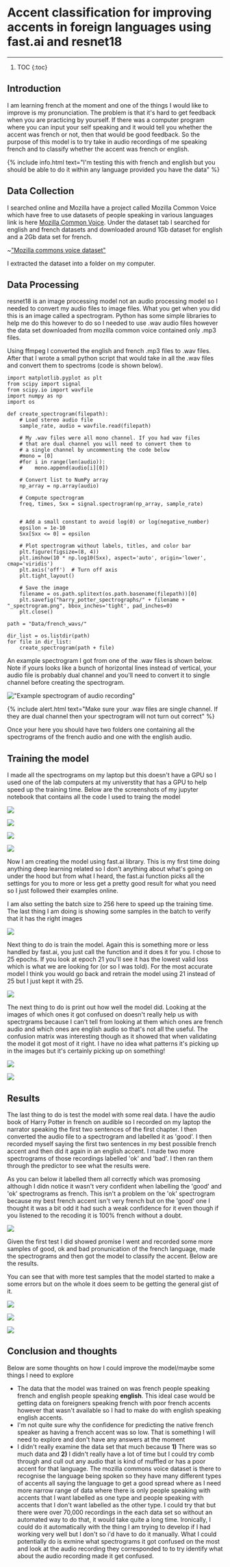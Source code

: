 # Accent classification for improving accents in foreign languages using fast.ai and resnet18

---

1. TOC
{:toc}

## Introduction
I am learning french at the moment and one of the things I would like to improve is my pronunciation. The problem is that it's hard to get feedback when you are practicing by yourself. If there was a computer program where you can input your self speaking and it would tell you whether the accent was french or not, then that would be good feedback. So the purpose of this model is to try take in audio recordings of me speaking french and to classify whether the accent was french or english.

{% include info.html text="I'm testing this with french and english but you should be able to do it within any language provided you have the data" %}

## Data Collection

I searched online and Mozilla have a project called Mozilla Common Voice which have free to use datasets of people speaking in various languages link is here [Mozilla Common Voice](https://commonvoice.mozilla.org/en/datasets). Under the dataset tab I searched for english and french datasets and downloaded around 1Gb dataset for english and a 2Gb data set for french.

~["Mozilla commons voice dataset"](/images/blog_2024_04_23_accent_recognition/mozilla_common_voice_dataset.png)

I extracted the dataset into a folder on my computer. 

## Data Processing

resnet18 is an image processing model not an audio processing model so I needed to convert my audio files to image files. What you get when you did this is an image called a spectrogram. Python has some simple libraries to help me do this however to do so I needed to use .wav audio files however the data set downloaded from mozilla common voice contained only .mp3 files.

Using ffmpeg I converted the english and french .mp3 files to .wav files. After that I wrote a small python script that would take in all the .wav files and convert them to spectroms (code is shown below).

    import matplotlib.pyplot as plt
    from scipy import signal
    from scipy.io import wavfile
    import numpy as np
    import os

    def create_spectrogram(filepath):
        # Load stereo audio file
        sample_rate, audio = wavfile.read(filepath)

        # My .wav files were all mono channel. If you had wav files
        # that are dual channel you will need to convert them to
        # a single channel by uncommenting the code below
        #mono = [0]
        #for i in range(len(audio)):
        #    mono.append(audio[i][0])

        # Convert list to NumPy array
        np_array = np.array(audio)
        
        # Compute spectrogram
        freq, times, Sxx = signal.spectrogram(np_array, sample_rate)


        # Add a small constant to avoid log(0) or log(negative_number)
        epsilon = 1e-10
        Sxx[Sxx <= 0] = epsilon

        # Plot spectrogram without labels, titles, and color bar
        plt.figure(figsize=(8, 4))
        plt.imshow(10 * np.log10(Sxx), aspect='auto', origin='lower', cmap='viridis')
        plt.axis('off')  # Turn off axis
        plt.tight_layout()

        # Save the image
        filename = os.path.splitext(os.path.basename(filepath))[0]
        plt.savefig("harry_potter_spectrographs/" + filename + "_spectrogram.png", bbox_inches='tight', pad_inches=0)
        plt.close()

    path = "Data/french_wavs/"

    dir_list = os.listdir(path)
    for file in dir_list:
        create_spectrogram(path + file)

An example spectrogram I got from one of the .wav files is shown below. Note if yours looks like a bunch of horizontal lines instead of vertical, your audio file is probably dual channel and you'll need to convert it to single channel before creating the spectrogram.

!["Example spectrogram of audio recording"](/images/blog_2024_04_23_accent_recognition/spectrogram_example.png)

{% include alert.html text="Make sure your .wav files are single channel. If they are dual channel then your spectrogram will not turn out correct" %}

Once your here you should have two folders one containing all the spectrograms of the french audio and one with the english audio.

## Training the model

I made all the spectrograms on my laptop but this doesn't have a GPU so I used one of the lab computers at my universtity that has a GPU to help speed up the training time. Below are the screenshots of my jupyter notebook that contains all the code I used to traing the model

![](/images/blog_2024_04_23_accent_recognition/notebook_img1.png)

![](/images/blog_2024_04_23_accent_recognition/notebook_img2.png)

![](/images/blog_2024_04_23_accent_recognition/notebook_img3.png)

![](/images/blog_2024_04_23_accent_recognition/notebook_img4.png)

Now I am creating the model using fast.ai library. This is my first time doing anything deep learning related so I don't anything about what's going on under the hood but from what I heard, the fast.ai function picks all the settings for you to more or less get a pretty good result for what you need so I just followed their examples online.

I am also setting the batch size to 256 here to speed up the training time. The last thing I am doing is showing some samples in the batch to verify that it has the right images

![](/images/blog_2024_04_23_accent_recognition/notebook_img5.png)

Next thing to do is train the model. Again this is something more or less handled by fast.ai, you just call the function and it does it for you. I chose to 25 epochs. If you look at epoch 21 you'll see it has the lowest valid loss which is what we are looking for (or so I was told). For the most accurate model I think you would go back and retrain the model using 21 instead of 25 but I just kept it with 25.

![](/images/blog_2024_04_23_accent_recognition/notebook_img6.png)

The next thing to do is print out how well the model did. Looking at the images of which ones it got confused on doesn't really help us with spectrgrams because I can't tell from looking at them which ones are french audio and which ones are english audio so that's not all the useful. The confusion matrix was interesting though as it showed that when validating the model it got most of it right. I have no idea what patterns it's picking up in the images but it's certainly picking up on something!

![](/images/blog_2024_04_23_accent_recognition/notebook_img7.png)

![](/images/blog_2024_04_23_accent_recognition/notebook_img8.png)

## Results

The last thing to do is test the model with some real data. I have the audio book of Harry Potter in french on audible so I recorded on my laptop the narrator speaking the first two sentences of the first chapter. I then converted the audio file to a spectrogram and labelled it as 'good'. I then recorded myself saying the first two sentences in my best possible french accent and then did it again in an english accent. I made two more spectrograms of those recordings labelled 'ok' and 'bad'. I then ran them through the predictor to see what the results were.

As you can below it labelled them all correctly which was promosing although I didn notice it wasn't very confident when labelling the 'good' and 'ok' spectrograms as french. This isn't a problem on the 'ok' spectrogram because my best french accent isn't very french but on the 'good' one I thought it was a bit odd it had such a weak confidence for it even though if you listened to the recoding it is 100% french without a doubt.

![](/images/blog_2024_04_23_accent_recognition/notebook_img9.png)

Given the first test I did showed promise I went and recorded some more samples of good, ok and bad pronunication of the french language, made the spectrograms and then got the model to classify the accent. Below are the results.

You can see that with more test samples that the model started to make a some errors but on the whole it does seem to be getting the general gist of it.

![](/images/blog_2024_04_23_accent_recognition/notebook_img10.png)

![](/images/blog_2024_04_23_accent_recognition/notebook_img11.png)

![](/images/blog_2024_04_23_accent_recognition/notebook_img12.png)


## Conclusion and thoughts

Below are some thoughts on how I could improve the model/maybe some things I need to explore

- The data that the model was trained on was french people speaking french and english people speaking **english**. This ideal case would be getting data on foreigners speaking french with poor french accents however that wasn't available so I had to make do with english speaking english accents.
- I'm not quite sure why the confidence for predicting the native french speaker as having a french accent was so low. That is something I will need to explore and don't have any answers at the moment
- I didn't really examine the data set that much because **1)** There was so much data and **2)** I didn't really have a lot of time but I could try comb through and cull out any audio that is kind of muffled or has a poor accent for that language. The mozilla commons voice dataset is there to recognise the language being spoken so they have many different types of accents all saying the language to get a good spread where as I need more narrow range of data where there is only people speaking with accents that I want labelled as one type and people speaking with accents that I don't want labelled as the other type. I could try that but there were over 70,000 recordings in the each data set so without an automated way to do that, it would take quite a long time. Ironically, I could do it automatically with the thing I am trying to develop if I had working very well but I don't so i'd have to do it manually. What I could potentially do is exmine what spectrograms it got confused on the most and look at the audio recording they corresponded to to try identify what about the audio recording made it get confused.
